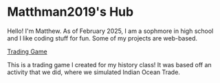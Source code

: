 # Matthman2019's Hub
Hello! I'm Matthew. As of February 2025, I am a sophmore in high school and I like coding stuff for fun.
Some of my projects are web-based.

[Trading Game](https://matthman2019.github.io/Trading-Game/)

This is a trading game I created for my history class! It was based off an activity that we did, where we simulated Indian Ocean Trade.
